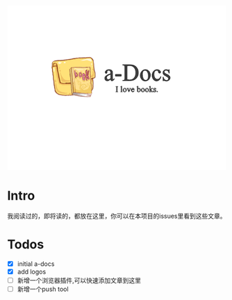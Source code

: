 <p align="center"><img src="./logos/logo.png" title="a-docs"></p>

# Intro

我阅读过的，即将读的，都放在这里，你可以在本项目的issues里看到这些文章。

# Todos

- [x] initial a-docs
- [x] add logos
- [ ] 新增一个浏览器插件,可以快速添加文章到这里
- [ ] 新增一个push tool
